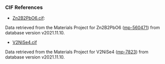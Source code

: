 ### CIF References
- [Zn2B2PbO6.cif](Zn2B2PbO6.cif):

Data retrieved from the Materials Project for Zn2B2PbO6 ([mp-560471](https://next-gen.materialsproject.org/materials/mp-560471)) from database version v2021.11.10.

- [V2NiSe4.cif](V2NiSe4.cif)

Data retrieved from the Materials Project for V2NiSe4 ([mp-7823](https://next-gen.materialsproject.org/materials/mp-7823)) from database version v2021.11.10.
